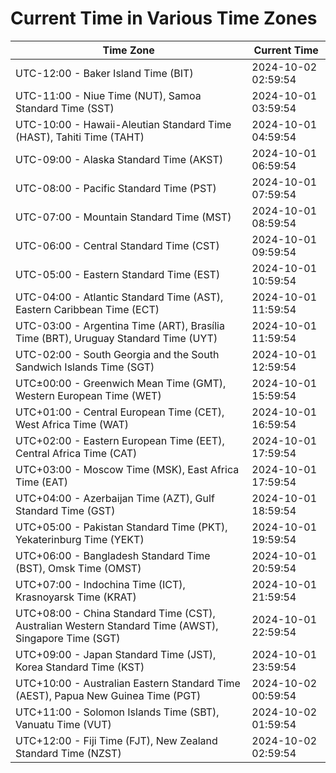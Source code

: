 # Current Time in Various Time Zones

| Time Zone | Current Time |
|-----------|--------------|
| UTC-12:00 - Baker Island Time (BIT) | 2024-10-02 02:59:54 |
| UTC-11:00 - Niue Time (NUT), Samoa Standard Time (SST) | 2024-10-01 03:59:54 |
| UTC-10:00 - Hawaii-Aleutian Standard Time (HAST), Tahiti Time (TAHT) | 2024-10-01 04:59:54 |
| UTC-09:00 - Alaska Standard Time (AKST) | 2024-10-01 06:59:54 |
| UTC-08:00 - Pacific Standard Time (PST) | 2024-10-01 07:59:54 |
| UTC-07:00 - Mountain Standard Time (MST) | 2024-10-01 08:59:54 |
| UTC-06:00 - Central Standard Time (CST) | 2024-10-01 09:59:54 |
| UTC-05:00 - Eastern Standard Time (EST) | 2024-10-01 10:59:54 |
| UTC-04:00 - Atlantic Standard Time (AST), Eastern Caribbean Time (ECT) | 2024-10-01 11:59:54 |
| UTC-03:00 - Argentina Time (ART), Brasília Time (BRT), Uruguay Standard Time (UYT) | 2024-10-01 11:59:54 |
| UTC-02:00 - South Georgia and the South Sandwich Islands Time (SGT) | 2024-10-01 12:59:54 |
| UTC±00:00 - Greenwich Mean Time (GMT), Western European Time (WET) | 2024-10-01 15:59:54 |
| UTC+01:00 - Central European Time (CET), West Africa Time (WAT) | 2024-10-01 16:59:54 |
| UTC+02:00 - Eastern European Time (EET), Central Africa Time (CAT) | 2024-10-01 17:59:54 |
| UTC+03:00 - Moscow Time (MSK), East Africa Time (EAT) | 2024-10-01 17:59:54 |
| UTC+04:00 - Azerbaijan Time (AZT), Gulf Standard Time (GST) | 2024-10-01 18:59:54 |
| UTC+05:00 - Pakistan Standard Time (PKT), Yekaterinburg Time (YEKT) | 2024-10-01 19:59:54 |
| UTC+06:00 - Bangladesh Standard Time (BST), Omsk Time (OMST) | 2024-10-01 20:59:54 |
| UTC+07:00 - Indochina Time (ICT), Krasnoyarsk Time (KRAT) | 2024-10-01 21:59:54 |
| UTC+08:00 - China Standard Time (CST), Australian Western Standard Time (AWST), Singapore Time (SGT) | 2024-10-01 22:59:54 |
| UTC+09:00 - Japan Standard Time (JST), Korea Standard Time (KST) | 2024-10-01 23:59:54 |
| UTC+10:00 - Australian Eastern Standard Time (AEST), Papua New Guinea Time (PGT) | 2024-10-02 00:59:54 |
| UTC+11:00 - Solomon Islands Time (SBT), Vanuatu Time (VUT) | 2024-10-02 01:59:54 |
| UTC+12:00 - Fiji Time (FJT), New Zealand Standard Time (NZST) | 2024-10-02 02:59:54 |
